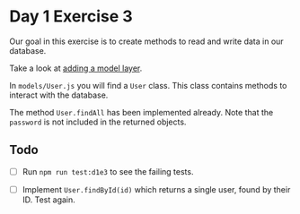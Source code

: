 # Day 1 Exercise 3

Our goal in this exercise is to create methods to read and write data in our
database.

Take a look at
[adding a model layer](https://tech-docs.corndel.com/express/adding-a-model-layer.html).

In `models/User.js` you will find a `User` class. This class contains methods to
interact with the database.

The method `User.findAll` has been implemented already. Note that the `password`
is not included in the returned objects.

## Todo

- [ ] Run `npm run test:d1e3` to see the failing tests.

- [ ] Implement `User.findById(id)` which returns a single user, found by their
      ID. Test again.
